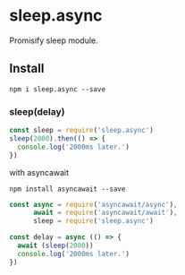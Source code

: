 # sleep.async
Promisify sleep module.

## Install

```
npm i sleep.async --save
```

### sleep(delay)

```javascript
const sleep = require('sleep.async')
sleep(2000).then(() => {
  console.log('2000ms later.')
})
```

with asyncawait

```
npm install asyncawait --save
```

```javascript
const async = require('asyncawait/async'),
      await = require('asyncawait/await'),
      sleep = require('sleep.async')

const delay = async (() => {
  await (sleep(2000))
  console.log('2000ms later.')
})
```
